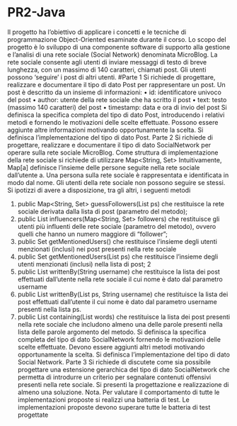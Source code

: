 # PR2-Java
Il progetto ha l’obiettivo di applicare i concetti e le tecniche di programmazione Object-Oriented
esaminate durante il corso. Lo scopo del progetto è lo sviluppo di una componente software di
supporto alla gestione e l’analisi di una rete sociale (Social Network) denominata MicroBlog.
La rete sociale consente agli utenti di inviare messaggi di testo di breve lunghezza, con un massimo
di 140 caratteri, chiamati post. Gli utenti possono ‘seguire’ i post di altri utenti.
#Parte 1
Si richiede di progettare, realizzare e documentare il tipo di dato Post per rappresentare un post.
Un post è descritto da un insieme di informazioni:
• id: identificatore univoco del post
• author: utente della rete sociale che ha scritto il post
• text: testo (massimo 140 caratteri) del post
• timestamp: data e ora di invio del post
Si definisca la specifica completa del tipo di dato Post, introducendo i relativi metodi e fornendo le
motivazioni delle scelte effettuate. Possono essere aggiunte altre informazioni motivando
opportunamente la scelta.
Si definisca l’implementazione del tipo di dato Post.
Parte 2
Si richiede di progettare, realizzare e documentare il tipo di dato SocialNetwork per operare sulla
rete sociale MicroBlog. Come struttura di implementazione della rete sociale si richiede di utilizzare
Map<String, Set<String>>
Intuitivamente, Map[a] definisce l’insieme delle persone seguite nella rete sociale dall’utente a. Una
persona sulla rete sociale è rappresentata e identificata in modo dal nome. Gli utenti della rete
sociale non possono seguire se stessi.
Si ipotizzi di avere a disposizione, tra gli altri, i seguenti metodi
1. public Map<String, Set<String>> guessFollowers(List<Post> ps) che restituisce la rete
sociale derivata dalla lista di post (parametro del metodo);
2. public List<String> influencers(Map<String, Set<String>> followers) che restituisce gli
utenti più influenti delle rete sociale (parametro del metodo), ovvero quelli che hanno un
numero maggiore di “follower”;
3. public Set<String> getMentionedUsers() che restituisce l’insieme degli utenti menzionati
(inclusi) nei post presenti nella rete sociale
4. public Set<String> getMentionedUsers(List<Post> ps) che restituisce l’insieme degli utenti
menzionati (inclusi) nella lista di post;
2
5. public List<Post> writtenBy(String username) che restituisce la lista dei post effettuati
dall’utente nella rete sociale il cui nome è dato dal parametro username
6. public List<Post> writtenBy(List<Post> ps, String username) che restituisce la lista dei post
effettuati dall’utente il cui nome è dato dal parametro username presenti nella lista ps.
7. public List<Post> containing(List<String> words) che restituisce la lista dei post presenti
nella rete sociale che includono almeno una delle parole presenti nella lista delle parole
argomento del metodo.
Si definisca la specifica completa del tipo di dato SocialNetwork fornendo le motivazioni delle scelte
effettuate. Devono essere aggiunti altri metodi motivando opportunamente la scelta.
Si definisca l’implementazione del tipo di dato Social Network.
Parte 3
Si richiede di discutete come sia possibile progettare una estensione gerarchica del tipo di dato
SocialNetwork che permetta di introdurre un criterio per segnalare contenuti offensivi presenti nella
rete sociale. Si presenti la progettazione e realizzazione di almeno una soluzione.
Nota.
Per valutare il comportamento di tutte le implementazioni proposte si realizzi una batteria di test.
Le implementazioni proposte devono superare tutte le batteria di test progettate
